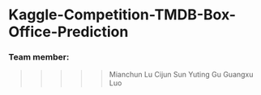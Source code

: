 # Kaggle-Competition-TMDB-Box-Office-Prediction <br>
### Team member:<br>
>>>>>Mianchun Lu
>>>>>Cijun Sun
>>>>>Yuting Gu
>>>>>Guangxu Luo
